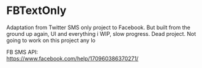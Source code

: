 # FBTextOnly
Adaptation from Twitter SMS only project to Facebook. But built from the ground up again, UI and everything
i
WIP, slow progress. Dead project. Not going to work on this project any lo

FB SMS API:
<br/>
https://www.facebook.com/help/170960386370271/
